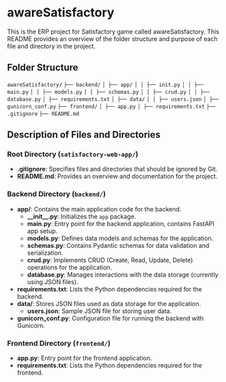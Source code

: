 # awareSatisfactory

This is the ERP project for Satisfactory game called awareSatisfactory. This README provides an overview of the folder structure and purpose of each file and directory in the project.

## Folder Structure
`awareSatisfactory/`
`├── backend/`
`│ ├── app/`
`│ │ ├── init.py`
`│ │ ├── main.py`
`│ │ ├── models.py`
`│ │ ├── schemas.py`
`│ │ ├── crud.py`
`│ │ ├── database.py`
`│ ├── requirements.txt`
`│ ├── data/`
`│ │ ├── users.json`
`│ ├── gunicorn_conf.py`
`├── frontend/`
`│ ├── app.py`
`│ ├── requirements.txt`
`├── .gitignore`
`├── README.md`


## Description of Files and Directories

### Root Directory (`satisfactory-web-app/`)

- **.gitignore**: Specifies files and directories that should be ignored by Git.
- **README.md**: Provides an overview and documentation for the project.

### Backend Directory (`backend/`)

- **app/**: Contains the main application code for the backend.
  - **\_\_init\_\_.py**: Initializes the `app` package.
  - **main.py**: Entry point for the backend application, contains FastAPI app setup.
  - **models.py**: Defines data models and schemas for the application.
  - **schemas.py**: Contains Pydantic schemas for data validation and serialization.
  - **crud.py**: Implements CRUD (Create, Read, Update, Delete) operations for the application.
  - **database.py**: Manages interactions with the data storage (currently using JSON files).
- **requirements.txt**: Lists the Python dependencies required for the backend.
- **data/**: Stores JSON files used as data storage for the application.
  - **users.json**: Sample JSON file for storing user data.
- **gunicorn_conf.py**: Configuration file for running the backend with Gunicorn.

### Frontend Directory (`frontend/`)

- **app.py**: Entry point for the frontend application.
- **requirements.txt**: Lists the Python dependencies required for the frontend.




